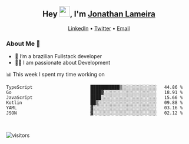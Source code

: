 <h2 align="center">Hey <img src="https://github.com/TheDudeThatCode/TheDudeThatCode/blob/master/Assets/Hi.gif" width="29">, I'm <a href="https://www.linkedin.com/in/jonathanlameira/">Jonathan Lameira</a></h2>
<p align="center">
  <a href="https://www.linkedin.com/in/jonathanlameira/">LinkedIn</a> •
  <a href="https://twitter.com/jlameira">Twitter</a> •
  <a href="mailto:jlameira@gmail.com">Email</a>
</p>

### About Me 🚀
- 🌱  I’m a brazilian Fullstack developer</br>
- 👨‍💻  I am passionate about Development</br>

<!-- ![Jonathan Lameira github stats](https://github-readme-stats.vercel.app/api?username=jlameirameli&show_icons=true&hide_border=true)&nbsp;&nbsp; -->

📊 This week I spent my time working on
<!--START_SECTION:waka-->

```text
TypeScript                      ███████████▒░░░░░░░░░░░░░   44.86 %
Go                              ████▓░░░░░░░░░░░░░░░░░░░░   18.91 %
JavaScript                      ████░░░░░░░░░░░░░░░░░░░░░   15.66 %
Kotlin                          ██▒░░░░░░░░░░░░░░░░░░░░░░   09.88 %
YAML                            ▓░░░░░░░░░░░░░░░░░░░░░░░░   03.16 %
JSON                            ▓░░░░░░░░░░░░░░░░░░░░░░░░   02.12 %
```

<!--END_SECTION:waka-->

<br />

![visitors](https://visitor-badge.laobi.icu/badge?page_id=jlameira.jlameira)

